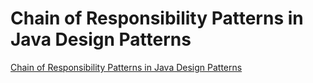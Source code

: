 # Chain of Responsibility Patterns in Java Design Patterns
[Chain of Responsibility Patterns in Java Design Patterns](https://aiwithcloud.com/2022/09/19/chain_of_responsibility_patterns_in_java_design_patterns/)